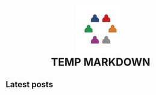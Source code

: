 <br />
<h1>
<p align="center">
  <img src="profile/images/extrapreneur-logo.png" alt="Logo" width="128" height="128">
  <br> TEMP MARKDOWN
</h1>
</p>

<!-- START_ABOUT_SECTION -->

<!-- END_ABOUT_SECTION -->

## Latest posts

<!-- START_POSTS_SECTION -->

<!-- END_POSTS_SECTION -->
